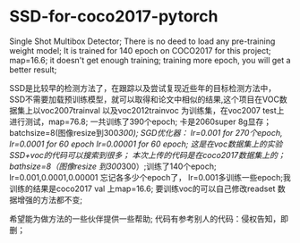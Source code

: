 # SSD-for-coco2017-pytorch
Single Shot Multibox Detector;  There is no deed to load any pre-training weight model;  It is  trained for 140 epoch on COCO2017 for this project; map=16.6;  it doesn't get enough training; training more epoch, you will get a better result;

SSD是比较早的检测方法了，在跟踪以及尝试复现近些年的目标检测方法中，SSD不需要加载预训练模型，就可以取得和论文中相似的结果,这个项目在VOC数据集上以voc2007trainval 以及voc2012trainvoc 为训练集，在voc2007 test上进行测试，map=76.8; 一共训练了390个epoch; 卡是2060super 8g显存；batchsize=8(图像resize到300*300);  SGD优化器： lr=0.001 for 270个epoch, lr=0.0001 for 60 epoch  lr=0.00001 for 60 epoch; 这是在voc数据集上的实验  SSD+voc的代码可以搜索到很多；
本次上传的代码是在coco2017数据集上的； bathsize=8（图像resize 到300*300）;训练了140个epoch; lr=0.001,0.0001,0.00001 忘记各多少个epoch了， lr=0.001多训练一些epoch;我训练的结果是coco2017 val 上map=16.6;  要训练voc的可以自己修改readset 数据增强的方法都不变; 

希望能为做方法的一些伙伴提供一些帮助;
代码有参考别人的代码：侵权告知，即删；
